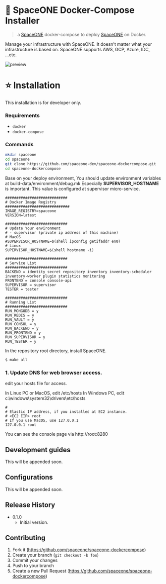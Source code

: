 # 🚀 SpaceONE Docker-Compose Installer

> a [SpaceONE](https://github.com/spaceone-dev) docker-compose to deploy [SpaceONE](https://github.com/spaceone-dev) on Docker. 

Manage your infrastructure with SpaceONE. It doesn't matter what your infrastructure is based on. SpaceONE supports AWS, GCP, Azure, IDC, ...etc.

![preview](https://helm.stargate.spaceone.dev/media/preview.png)

# ⭐️ Installation

This installation is for developer only.

### Requirements

* `docker`
* `docker-compose` 

### Commands

```bash
mkdir spaceone
cd spaceone
git clone https://github.com/spaceone-dev/spaceone-dockercompose.git
cd spaceone-dockercompose
```

Base on your deploy environment,
You should update environment variables at build-data/environment/debug.mk
Especially **SUPERVISOR_HOSTNAME** is important. This value is configured at supervisor micro-service.

```
############################
# Docker Image Registry
#############################
IMAGE_REGISTRY=spaceone
VERSION=latest

############################
# Update Your environment
# - supervisor (private ip address of this machine)
# MacOS
#SUPERVISOR_HOSTNAME=$(shell ipconfig getifaddr en0)
# Linux
SUPERVISOR_HOSTNAME=$(shell hostname -i)

############################
# Service List
############################
BACKEND = identity secret repository inventory inventory-scheduler inventory-worker plugin statistics monitoring
FRONTEND = console console-api
SUPERVISOR = supervisor
TESTER = tester

############################
# Running List
############################
RUN_MONGODB = y
RUN_REDIS = y
RUN_VAULT = y
RUN_CONSUL = y
RUN_BACKEND = y
RUN_FRONTEND = y
RUN_SUPERVISOR = y
RUN_TESTER = y
```

In the repository root directory, install SpaceONE.

```bash
$ make all
```


### 1. Update DNS for web browser access.

edit your hosts file for access.

In Linux PC or MacOS, edit /etc/hosts
In Windows PC, edit c:\windows\system32\drivers\etc\hosts

```
#
# Elastic IP address, if you installed at EC2 instance.
# <EC2 EIP> root
# If you use MacOS, use 127.0.0.1
127.0.0.1 root
```

You can see the console page via http://root:8280

## Development guides

This will be appended soon.

## Configurations

This will be appended soon.

## Release History

- 0.1.0
  - Initial version.

## Contributing

1. Fork it (https://github.com/spaceone/spaceone-dockercompose)
2. Create your branch (`git checkout -b foo`)
3. Commit your changes
4. Push to your branch
5. Create a new Pull Request (https://github.com/spaceone/spaceone-dockercompose)
